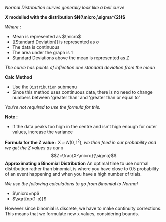 *Normal Distribution curves generally look like a bell curve*

**$X$ modelled with the distribution $N(\micro,\sigma^{2})$**

*Where :*
- Mean is represented as $\micro$
- [[Standard Deviation]] is represented as $\sigma$ 
- The data is continuous 
- The area under the graph is 1
- Standard Deviations above the mean is represented as $Z$

*The curve has points of inflection one standard deviation from the mean*

**Calc Method**
- Use the `Distribution` submenu
- Since this method uses continuous data, there is no need to change numbers between 'greater than' and 'greater than or equal to'

*You're not required to use the formula for this.*

**Note :**
- If the data peaks too high in the centre and isn't high enough for outer values, increase the variance

**Formula for the Z value :**
X ~ $N(0, 1^{2})$, *we then feed in our probability and we get the Z values as our x*
$$Z=\frac{X-\micro}{\sigma}$$
**Approximating a Binomial Distribution**
An optimal time to use normal distribution rather than binomial, is where you have close to 0.5 probability of an event happening and when you have a high number of trials.

*We use the following calculations to go from Binomial to Normal*
- $\micro=np$
- $\sqrt{np(1-p)}$

However since binomial is discrete, we have to make continuity corrections. This means that we formulate new x values, considering bounds.